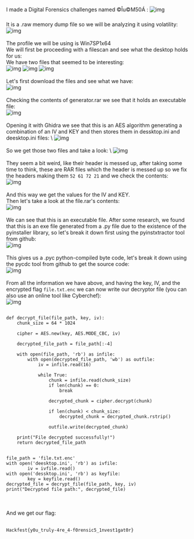 
I made a Digital Forensics challenges named ©Îu©M50Á : 
![img](images/image_2023-06-25_154446131.png)
<br>
</br>
It is a .raw memory dump file so we will be analyzing it using volatility: \
![img](images/image_2023-06-25_153404252.png)
<br />
<br />
The profile we will be using is Win7SP1x64 \
We will first be proceeding with a filescan and see what the desktop holds for us:\
We have two files that seemed to be interesting:\
![img](images/image_2023-06-25_153500212.png)
![img](images/image_2023-06-25_153521669.png)
![img](images/image_2023-06-25_153837285.png)
<br />
<br />
Let's first download the files and see what we have: \
![img](images/image_2023-06-25_153901125.png)
<br>
</br>
Checking the contents of generator.rar we see that it holds an executable file: \
![img](images/image_2023-06-25_155635362.png)
<br>
</br>
Opening it with Ghidra we see that this is an AES algorithm generating a combination of an IV and KEY and then stores them in dessktop.ini and deesktop.ini files: \ 
![img](images/image_2023-06-25_154032376.png)
<br>
</br>
So we get those two files and take a look: \ 
![img](images/image_2023-06-25_154109961.png)
<br>
</br>
They seem a bit weird, like their header is messed up, after taking some time to think, these are RAR files which the header is messed up so we fix the headers making them ``52 61 72 21`` and we check the contents: \
![img](images/image_2023-06-25_154137110.png)
<br>
</br>
And this way we get the values for the IV and KEY. \
Then let's take a look at the file.rar's contents: \
![img](images/image_2023-06-25_153933779.png)
<br>
</br>
We can see that this is an executable file. After some research, we found that this is an exe file generated from a .py file due to the existence of the pyinstaller library, so let's break it down first using the pyinstxtractor tool from github: \
![img](images/image_2023-06-25_154227649.png)
<br>
</br>
This gives us a .pyc python-compiled byte code, let's break it down using the pycdc tool from github to get the source code: \
![img](images/image_2023-06-25_154246708.png)
<br>
</br>
From all the information we have above, and having the key, IV, and the encrypted flag ``file.txt.enc`` we can now write our decryptor file (you can also use an online tool like Cyberchef): \
![img](images/image_2023-06-25_160645358.png)
````from Crypto.Cipher import AES

def decrypt_file(file_path, key, iv):
    chunk_size = 64 * 1024  

    cipher = AES.new(key, AES.MODE_CBC, iv)

    decrypted_file_path = file_path[:-4]

    with open(file_path, 'rb') as infile:
        with open(decrypted_file_path, 'wb') as outfile:
            iv = infile.read(16)

            while True:
                chunk = infile.read(chunk_size)
                if len(chunk) == 0:
                    break

                decrypted_chunk = cipher.decrypt(chunk)

                if len(chunk) < chunk_size:
                    decrypted_chunk = decrypted_chunk.rstrip()

                outfile.write(decrypted_chunk)

    print("File decrypted successfully!")
    return decrypted_file_path


file_path = 'file.txt.enc'
with open('deesktop.ini', 'rb') as ivfile:
        iv = ivfile.read()
with open('dessktop.ini', 'rb') as keyfile:
        key = keyfile.read()
decrypted_file = decrypt_file(file_path, key, iv)
print("Decrypted file path:", decrypted_file)
````
<br>
</br>
And we get our flag: 
<br>
</br>
<div class="force-word-wrap">

```Hackfest{y0u_truly-4re_4-f0rensic5_1nvest1gat0r}```

</div>
